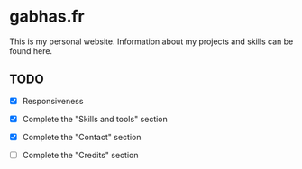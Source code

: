 # gabhas.fr

This is my personal website. Information about my projects and skills can be found here.

## TODO

- [x] Responsiveness
- [x] Complete the "Skills and tools" section
- [x] Complete the "Contact" section
- [ ] Complete the "Credits" section

